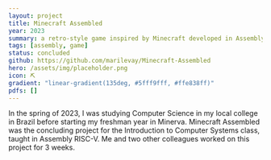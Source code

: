 ```yaml
---
layout: project
title: Minecraft Assembled
year: 2023
summary: a retro-style game inspired by Minecraft developed in Assembly. 
tags: [assembly, game]
status: concluded
github: https://github.com/marilevay/Minecraft-Assembled
hero: /assets/img/placeholder.png
icon: ⛏️
gradient: "linear-gradient(135deg, #5fff9fff, #ffe838ff)"
pdfs: []
---
```


In the spring of 2023, I was studying Computer Science in my local college in Brazil before starting my freshman year in Minerva. Minecraft Assembled was the concluding project for the Introduction to Computer Systems class, taught in Assembly RISC-V. Me and two other colleagues worked on this project for 3 weeks. 


